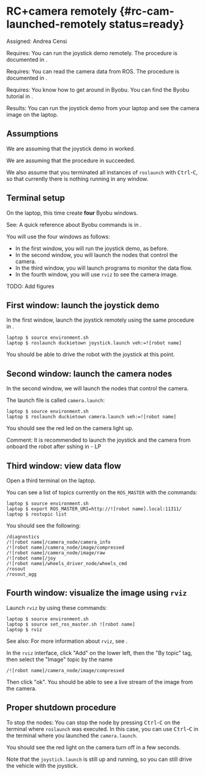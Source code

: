# RC+camera remotely {#rc-cam-launched-remotely status=ready}

Assigned: Andrea Censi

<div class='requirements' markdown='1'>

Requires: You can run the joystick demo remotely. The procedure is documented
in [](#rc-launched-remotely).

Requires: You can read the camera data from ROS. The procedure is documented in
[](#read-camera-data).

Requires: You know how to get around in Byobu. You can find the Byobu tutorial
in [](#byobu).

Results: You can run the joystick demo from your laptop and see the camera
  image on the laptop.

</div>

## Assumptions

We are assuming that the joystick demo in [](#rc-launched-remotely) worked.

We are assuming that the procedure in [](#read-camera-data) succeeded.

We also assume that you terminated all instances of `roslaunch` with
<kbd>Ctrl</kbd>-<kbd>C</kbd>, so that currently there is nothing running in any
window.

<!--
Joystick + camera output in remote laptop


Make sure that your robot ![robot name] Duckiebot and your laptop <laptop> are connected to the same network.

laptop $ ping ![robot name].local

and on your duckiebot:

duckiebot $ ping <laptop>.local

If one or the other does not work, it is very unlikely that the following will work. Fix before proceeding.

In case you rebooted the duckiebot, please execute:
duckiebot $ sudo ntpdate -u us.pool.ntp.org
duckiebot $ ss -s
duckiebot $ source environment.sh
    duckiebot $ source set_ros_master.sh <robot-name> -->


## Terminal setup

On the laptop, this time create **four** Byobu windows.

See: A quick reference about Byobu commands is in [](#byobu).

You will use the four windows as follows:

- In the first window, you will run the joystick demo, as before.
- In the second window, you will launch the nodes that control the camera.
- In the third window, you will launch programs to monitor the data flow.
- In the fourth window, you will use `rviz` to see the camera image.

TODO: Add figures

## First window: launch the joystick demo

In the first window, launch the joystick remotely using the same procedure in [](#roslaunch-joystick).

    laptop $ source environment.sh
    laptop $ roslaunch duckietown joystick.launch veh:=![robot name]

You should be able to drive the robot with the joystick at this point.

## Second window: launch the camera nodes

In the second window, we will launch the nodes that control the camera.

The launch file is called `camera.launch`:

    laptop $ source environment.sh
    laptop $ roslaunch duckietown camera.launch veh:=![robot name]

You should see the red led on the camera light up.

Comment: It is recommended to launch the joystick and the camera from onboard the robot after sshing in - LP

## Third window: view data flow

Open a third terminal on the laptop.

You can see a list of topics currently on the `ROS_MASTER` with the commands:

    laptop $ source environment.sh
    laptop $ export ROS_MASTER_URI=http://![robot name].local:11311/
    laptop $ rostopic list



You should see the following:

    /diagnostics
    /![robot name]/camera_node/camera_info
    /![robot name]/camera_node/image/compressed
    /![robot name]/camera_node/image/raw
    /![robot name]/joy
    /![robot name]/wheels_driver_node/wheels_cmd
    /rosout
    /rosout_agg

## Fourth window: visualize the image using `rviz`

Launch `rviz` by using these commands:

    laptop $ source environment.sh
    laptop $ source set_ros_master.sh ![robot name]
    laptop $ rviz

See also: For more information about `rviz`, see [](#rviz).

In the `rviz` interface, click "Add" on the lower left, then the "By topic"
tag, then select the "Image" topic by the name

    /![robot name]/camera_node/image/compressed

Then click "ok". You should be able to see a live stream of the image from the
camera.

## Proper shutdown procedure

To stop the nodes: You can stop the node by pressing <kbd>Ctrl</kbd>-<kbd>C</kbd> on the terminal
where `roslaunch` was executed. In this case, you can use <kbd>Ctrl</kbd>-<kbd>C</kbd> in the
terminal where you launched the `camera.launch`.

You should see the red light on the camera turn off in a few seconds.

Note that the `joystick.launch` is still up and running, so you can still drive
the vehicle with the joystick.
